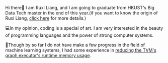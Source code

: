 Hi there👋 I am Ruxi Liang, and I am going to graduate from HKUST's Big Data Tech master in the end of this year.(if you want to know the origin of Ruxi Liang, [click here](origin-of-ruxiliang.md) for more details.) 

💻In my opinion, coding is a special of art. I am very interested in the beauty of programming languages and the power of strong computer systems.

🧐Though by so far I do not have make a few progress in the field of machine learning systems, I had some experience in [reducing the TVM's graph executor's runtime memory usage](https://github.com/ruxiliang/TVMDynMem/commits/dynamic-management).

<!---
ruxiliang/ruxiliang is a ✨ special ✨ repository because its `README.md` (this file) appears on your GitHub profile.
You can click the Preview link to take a look at your changes.
--->
